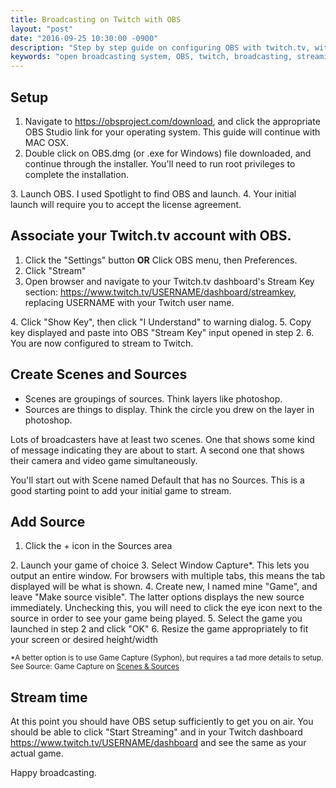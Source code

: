 ```yaml
---
title: Broadcasting on Twitch with OBS
layout: "post"
date: "2016-09-25 10:30:00 -0900"
description: "Step by step guide on configuring OBS with twitch.tv, with pictures."
keywords: "open broadcasting system, OBS, twitch, broadcasting, streaming, setup, installation, configuration"
---
```


## Setup
1. Navigate to <a href="https://obsproject.com/download" aria-label="OBS download" target="_blank">https://obsproject.com/download</a>, and click the appropriate OBS Studio
link for your operating system. This guide will continue with MAC OSX.
2. Double click on OBS.dmg (or .exe for Windows) file downloaded, and continue through the installer.
You'll need to run root privileges to complete the installation.
<a href="/assets/img/2016/09/25/obs_install.png" target="_blank" aria-label="Link to full image of OBS installation">
	<amp-img src="/assets/img/2016/09/25/thmb_obs_install.png" alt="OBS installation" height="284" width="404"></amp-img>
</a>
3. Launch OBS. I used Spotlight to find OBS and launch.
<!--excerpt-->
4. Your initial launch will require you to accept the license agreement.
<a href="/assets/img/2016/09/25/obs_license.png" target="_blank" aria-label="Link to full image of OBS license acceptance">
	<amp-img src="/assets/img/2016/09/25/thmb_obs_license.png" alt="OBS license acceptance" height="295" width="298"></amp-img>
</a>
<a href="/assets/img/2016/09/25/obs_initial_open.png" target="_blank" aria-label="Full image of initial OBS opening">
	<amp-img src="/assets/img/2016/09/25/thmb_obs_initial_open.png" alt="initial OBS opening" height="470" width="622"></amp-img>
</a>

## Associate your Twitch.tv account with OBS.
1. Click the "Settings" button **OR** Click OBS menu, then Preferences.
2. Click "Stream"
3. Open browser and navigate to your Twitch.tv dashboard's Stream Key section:
<a href="https://www.twitch.tv/USERNAME/dashboard/streamkey" aria-label="Twitch dashboard" target="_blank">https://www.twitch.tv/USERNAME/dashboard/streamkey</a>, replacing USERNAME with
your Twitch user name.
<a href="/assets/img/2016/09/25/twitch_streamkey_page.png" target="_blank" aria-label="Full image of Twitch stream key page">
	<amp-img src="/assets/img/2016/09/25/thmb_twitch_streamkey_page.png" alt="Twitch stream key page" height="134" width="434"></amp-img>
</a>
4. Click "Show Key", then click "I Understand" to warning dialog.
<a href="/assets/img/2016/09/25/twitch_streamkey_warning.png" target="_blank" aria-label="Full image of Twitch stream key warning">
	<amp-img src="/assets/img/2016/09/25/thmb_twitch_streamkey_warning.png" alt="Twitch stream key warning" height="207" width="287"></amp-img>
</a>
5. Copy key displayed and paste into OBS "Stream Key" input opened in step 2.
6. You are now configured to stream to Twitch.

## Create Scenes and Sources
 - Scenes are groupings of sources. Think layers like photoshop.
 - Sources are things to display. Think the circle you drew on the layer in
photoshop.

Lots of broadcasters have at least two scenes. One that shows some kind of
message indicating they are about to start. A second one that shows their camera
and video game simultaneously.

You'll start out with Scene named Default that has no Sources. This is a good
starting point to add your initial game to stream.

## Add Source
1. Click the + icon in the Sources area
<a href="/assets/img/2016/09/25/obs_add_source.png" target="_blank" aria-label="Full image of adding an OBS Source">
	<amp-img src="/assets/img/2016/09/25/thmb_obs_add_source.png" alt="Adding an OBS Source" height="185" width="222"></amp-img>
</a>
2. Launch your game of choice
3. Select Window Capture*. This lets you output an entire window. For browsers
with multiple tabs, this means the tab displayed will be what is shown.
4. Create new, I named mine "Game", and leave "Make source visible". The latter options displays the
new source immediately. Unchecking this, you will need to click the eye icon
next to the source in order to see your game being played.
5. Select the game you launched in step 2 and click "OK"
<a href="/assets/img/2016/09/25/obs_select_game.png" target="_blank" aria-label="Full image of game selection">
	<amp-img src="/assets/img/2016/09/25/thmb_obs_select_game.png" alt="Game selection" height="259" width="314"></amp-img>
</a>
6. Resize the game appropriately to fit your screen or desired height/width
<a href="/assets/img/2016/09/25/obs_resize.png" target="_blank" aria-label="Link to full image resizing game window">
	<amp-img src="/assets/img/2016/09/25/thmb_obs_resize.png" alt="Resizing game window" height="236" width="391"></amp-img>
</a>

<small>*A better option is to use Game Capture (Syphon), but requires a tad more details to setup. See Source: Game Capture on <a href="https://help.twitch.tv/customer/portal/articles/1262922-open-broadcaster-software#Scenes & Sources" target="_blank" aria-label="Scenes & Sources in OBS">Scenes & Sources</a></small>

## Stream time
At this point you should have OBS setup sufficiently to get you on air. You should be able to click "Start Streaming" and in your Twitch dashboard <a href="https://www.twitch.tv/USERNAME/dashboard" aria-label="Twitch dashboard" target="_blank">https://www.twitch.tv/USERNAME/dashboard</a> and see the same as your actual game.

Happy broadcasting.
